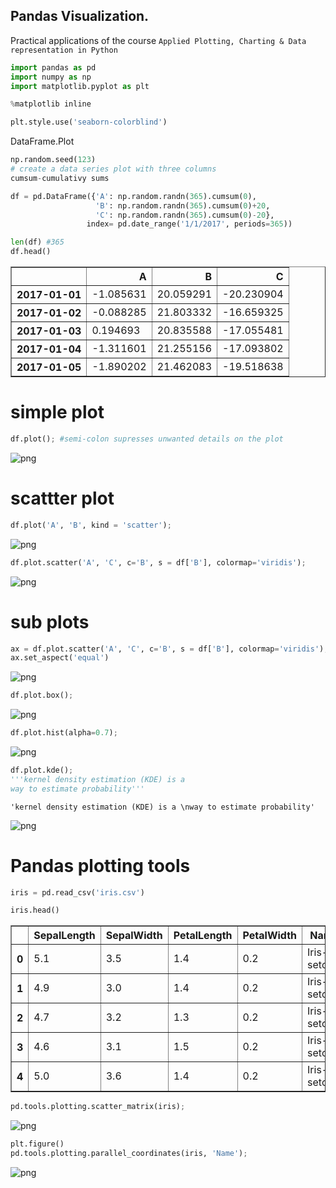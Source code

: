 
## Pandas Visualization.
Practical applications of the course
```Applied Plotting, Charting & Data representation in Python ```


```python statistical libraries
import pandas as pd
import numpy as np
import matplotlib.pyplot as plt

%matplotlib inline
```
```python
plt.style.use('seaborn-colorblind')
```

DataFrame.Plot


```python
np.random.seed(123)
# create a data series plot with three columns
cumsum-cumulativy sums

df = pd.DataFrame({'A': np.random.randn(365).cumsum(0),
                   'B': np.random.randn(365).cumsum(0)+20,
                   'C': np.random.randn(365).cumsum(0)-20},
                 index= pd.date_range('1/1/2017', periods=365))

len(df) #365
df.head()
```




<div>
<table border="1" class="dataframe">
  <thead>
    <tr style="text-align: right;">
      <th></th>
      <th>A</th>
      <th>B</th>
      <th>C</th>
    </tr>
  </thead>
  <tbody>
    <tr>
      <th>2017-01-01</th>
      <td>-1.085631</td>
      <td>20.059291</td>
      <td>-20.230904</td>
    </tr>
    <tr>
      <th>2017-01-02</th>
      <td>-0.088285</td>
      <td>21.803332</td>
      <td>-16.659325</td>
    </tr>
    <tr>
      <th>2017-01-03</th>
      <td>0.194693</td>
      <td>20.835588</td>
      <td>-17.055481</td>
    </tr>
    <tr>
      <th>2017-01-04</th>
      <td>-1.311601</td>
      <td>21.255156</td>
      <td>-17.093802</td>
    </tr>
    <tr>
      <th>2017-01-05</th>
      <td>-1.890202</td>
      <td>21.462083</td>
      <td>-19.518638</td>
    </tr>
  </tbody>
</table>
</div>



# simple plot


```python
df.plot(); #semi-colon supresses unwanted details on the plot
```


![png](output_7_0.png)


# scattter plot


```python
df.plot('A', 'B', kind = 'scatter');
```


![png](output_9_0.png)



```python
df.plot.scatter('A', 'C', c='B', s = df['B'], colormap='viridis');
```


![png](output_10_0.png)


# sub plots


```python
ax = df.plot.scatter('A', 'C', c='B', s = df['B'], colormap='viridis');
ax.set_aspect('equal')
```


![png](output_12_0.png)



```python
df.plot.box();
```


![png](output_13_0.png)



```python
df.plot.hist(alpha=0.7);
```


![png](output_14_0.png)



```python
df.plot.kde();
'''kernel density estimation (KDE) is a
way to estimate probability'''
```




    'kernel density estimation (KDE) is a \nway to estimate probability'




![png](output_15_1.png)


# Pandas plotting tools


```python
iris = pd.read_csv('iris.csv')

iris.head()
```




<div>
<table border="1" class="dataframe">
  <thead>
    <tr style="text-align: right;">
      <th></th>
      <th>SepalLength</th>
      <th>SepalWidth</th>
      <th>PetalLength</th>
      <th>PetalWidth</th>
      <th>Name</th>
    </tr>
  </thead>
  <tbody>
    <tr>
      <th>0</th>
      <td>5.1</td>
      <td>3.5</td>
      <td>1.4</td>
      <td>0.2</td>
      <td>Iris-setosa</td>
    </tr>
    <tr>
      <th>1</th>
      <td>4.9</td>
      <td>3.0</td>
      <td>1.4</td>
      <td>0.2</td>
      <td>Iris-setosa</td>
    </tr>
    <tr>
      <th>2</th>
      <td>4.7</td>
      <td>3.2</td>
      <td>1.3</td>
      <td>0.2</td>
      <td>Iris-setosa</td>
    </tr>
    <tr>
      <th>3</th>
      <td>4.6</td>
      <td>3.1</td>
      <td>1.5</td>
      <td>0.2</td>
      <td>Iris-setosa</td>
    </tr>
    <tr>
      <th>4</th>
      <td>5.0</td>
      <td>3.6</td>
      <td>1.4</td>
      <td>0.2</td>
      <td>Iris-setosa</td>
    </tr>
  </tbody>
</table>
</div>




```python
pd.tools.plotting.scatter_matrix(iris);
```


![png](output_18_0.png)



```python
plt.figure()
pd.tools.plotting.parallel_coordinates(iris, 'Name');
```


![png](output_19_0.png)



```python

```
